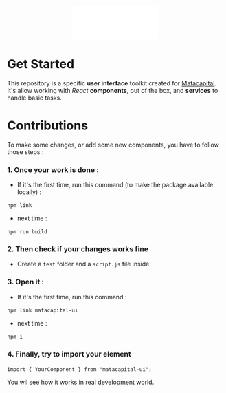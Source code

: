 
<p align="center">
  <img src="./logo.svg" alt="matacapital" />
</p>

# Get Started
This repository is a specific **user interface** toolkit created for [Matacapital](https://www.matacapital.com/fr/). It's allow working with _React_ **components**, out of the box, and **services** to handle basic tasks.

# Contributions
To make some changes, or add some new components, you have to follow those steps :


### 1. Once your work is done : 
- If it's the first time, run this command (to make the package available locally) :
```
npm link
```
- next time :
```
npm run build
```

### 2. Then check if your changes works fine 
- Create a `test` folder and a `script.js` file inside.

### 3. Open it :
- If it's the first time, run this command :
```
npm link matacapital-ui
```
- next time :
```
npm i
```
### 4. Finally, try to import your element
`import { YourComponent } from "matacapital-ui";` 

You wil see how it works in real development world.
